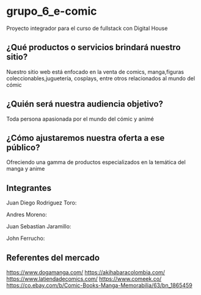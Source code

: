 # grupo_6_e-comic
Proyecto integrador para el curso de fullstack con Digital House

## ¿Qué productos o servicios brindará nuestro sitio?
Nuestro sitio web está enfocado en la venta de comics, manga,figuras coleccionables,juguetería, cosplays, entre otros relacionados al mundo del cómic

## ¿Quién será nuestra audiencia objetivo?
Toda persona apasionada por el mundo del cómic y animé

## ¿Cómo ajustaremos nuestra oferta a ese público?
Ofreciendo una gamma de productos especializados en la temática del manga y anime

## Integrantes

Juan Diego Rodriguez Toro: 

Andres Moreno:

Juan Sebastian Jaramillo:

John Ferrucho:

## Referentes del mercado

https://www.dogamanga.com/
https://akihabaracolombia.com/
https://www.latiendadecomics.com/
https://www.comeek.co/
https://co.ebay.com/b/Comic-Books-Manga-Memorabilia/63/bn_1865459
